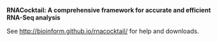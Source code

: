 <b>RNACocktail: A comprehensive framework for accurate and efficient RNA-Seq analysis</b>

See http://bioinform.github.io/rnacocktail/ for help and downloads. 
